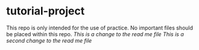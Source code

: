 # tutorial-project
This repo is only intended for the use of practice. No important files should be placed within this repo. *This is a change to the read me file*
*This is a second change to the read me file*
